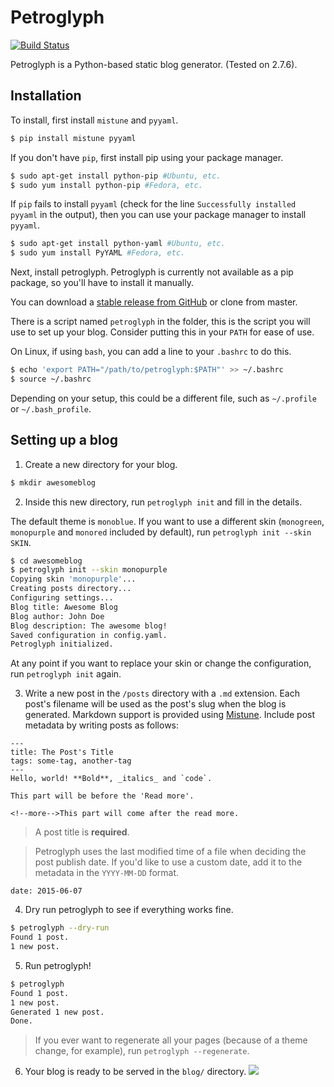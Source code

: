 Petroglyph
==========
[![Build Status](https://travis-ci.org/polybuildr/petroglyph.svg?branch=master)](https://travis-ci.org/polybuildr/petroglyph)

Petroglyph is a Python-based static blog generator. (Tested on 2.7.6).

## Installation

To install, first install `mistune` and `pyyaml`.

```bash
$ pip install mistune pyyaml
```

If you don't have `pip`, first install pip using your package manager.

```bash
$ sudo apt-get install python-pip #Ubuntu, etc.
$ sudo yum install python-pip #Fedora, etc.
```

If `pip` fails to install `pyyaml` (check for the line `Successfully installed pyyaml` in the output), then you can use your package manager to install `pyyaml`.

```bash
$ sudo apt-get install python-yaml #Ubuntu, etc.
$ sudo yum install PyYAML #Fedora, etc.
```

Next, install petroglyph. Petroglyph is currently not available as a pip package, so you'll have to install it manually.

You can download a [stable release from GitHub](https://github.com/polybuildr/petroglyph/releases) or clone from master.

There is a script named `petroglyph` in the folder, this is the script you will use to set up your blog. Consider putting this in your `PATH` for ease of use.

On Linux, if using `bash`, you can add a line to your `.bashrc` to do this.

```bash
$ echo 'export PATH="/path/to/petroglyph:$PATH"' >> ~/.bashrc
$ source ~/.bashrc
```

Depending on your setup, this could be a different file, such as `~/.profile` or `~/.bash_profile`.

## Setting up a blog

1. Create a new directory for your blog.

  ```bash
  $ mkdir awesomeblog
  ```
2. Inside this new directory, run `petroglyph init` and fill in the details.

  The default theme is `monoblue`. If you want to use a different skin (`monogreen`, `monopurple` and `monored` included by default), run `petroglyph init --skin SKIN`.
  ```bash
  $ cd awesomeblog
  $ petroglyph init --skin monopurple
  Copying skin 'monopurple'...
  Creating posts directory...
  Configuring settings...
  Blog title: Awesome Blog
  Blog author: John Doe
  Blog description: The awesome blog!
  Saved configuration in config.yaml.
  Petroglyph initialized.
  ```
  At any point if you want to replace your skin or change the configuration, run `petroglyph init` again.

3. Write a new post in the `/posts` directory with a `.md` extension. Each post's filename will be used as the post's slug when the blog is generated. Markdown support is provided using [Mistune](https://github.com/lepture/mistune). Include post metadata by writing posts as follows:

  ```
  ---
  title: The Post's Title
  tags: some-tag, another-tag
  ---
  Hello, world! **Bold**, _italics_ and `code`.

  This part will be before the 'Read more'.

  <!--more-->This part will come after the read more.
  ```
  > A post title is **required**.

  > Petroglyph uses the last modified time of a file when deciding the post publish date. If you'd like to use a custom date, add it to the metadata in the `YYYY-MM-DD` format.
  ```
  date: 2015-06-07
  ```
4. Dry run petroglyph to see if everything works fine.
  ```bash
  $ petroglyph --dry-run
  Found 1 post.
  1 new post.
  ```

5. Run petroglyph!
  ```bash
  $ petroglyph
  Found 1 post.
  1 new post.
  Generated 1 new post.
  Done.
  ```
  > If you ever want to regenerate all your pages (because of a theme change, for example), run `petroglyph --regenerate`.

6. Your blog is ready to be served in the `blog/` directory.
  ![](http://polybuildr.github.io/petroglyph/screenshot.gif)
